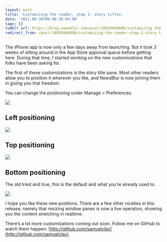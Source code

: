 ```yaml
---
layout: post
title: 'Customizing the reader, step 1: story titles'
date: '2011-09-30T09:40:30-04:00'
tags: []
tumblr_url: https://blog.newsblur.com/post/10850960896/customizing-the-reader-step-1-story-titles
redirect_from: /post/10850960896/customizing-the-reader-step-1-story-titles/
---
```

The iPhone app is now only a few days away from launching. But it took 3 weeks of sitting around in the App Store approval queue before getting here. During that time, I started working on the new customizations that folks have been asking for.

The first of these customizations is the story title pane. Most other readers allow you to position it wherever you like, and NewsBlur is now joining them in giving you that freedom.

You can change the positioning under Manage \> Preferences.

![](http://cl.ly/AZwr/story_titles_pane_1.png)

## Left positioning

![](http://cl.ly/AYS0/story_titles_pane_2.png)

## Top positioning

![](http://cl.ly/AZ2J/story_titles_pane_3.png)

## Bottom positioning

The old tried and true, this is the default and what you’re already used to.

![](http://cl.ly/AZ3q/story_titles_pane_4.png)

I hope you like these new positions. There are a few other niceties in this release, namely that resizing window panes is now a live operation, showing you the content stretching in realtime.

There’s a lot more customizations coming out soon. Follow me on GitHub to watch them happen: [http://github.com/samuelclay](http://github.com/samuelclay).

